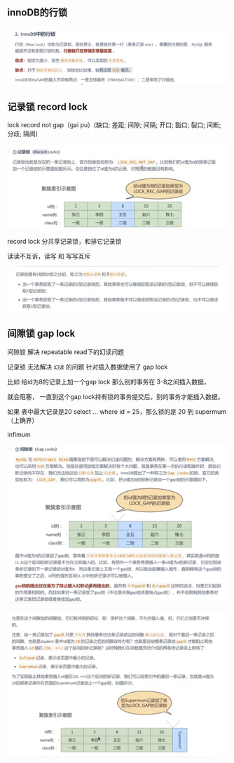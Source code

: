innoDB的行锁
---

![img_352.png](img_352.png)

记录锁 record lock
---

lock record not gap（gai pu）(缺口; 差距; 间隙; 间隔; 开口; 豁口; 裂口; 间断; 分歧; 隔阂)

![img_353.png](img_353.png)

record lock 分共享记录锁，和排它记录锁

读读不互诉，读写 和 写写互斥

![img_354.png](img_354.png)

间隙锁 gap lock
---

间隙锁 解决 repeatable read下的幻读问题

记录锁 无法解决 `幻读` 的问题 针对插入数据使用了 gap lock 

比如 给id为8的记录上加一个gap lock 那么别的事务在 3-8之间插入数据，

就会阻塞， 一直到这个gap lock持有锁的事务提交后，别的事务才能插入数据。

如果 表中最大记录是20 select ... where id =  25，那么锁的是 20 到 supermum（上确界）

infimum

![img_355.png](img_355.png)

![img_356.png](img_356.png)